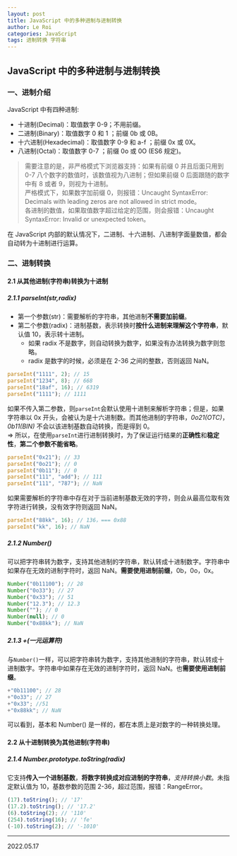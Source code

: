```yaml
---
layout: post
title: JavaScript 中的多种进制与进制转换
author: Le Roi
categories: JavaScript
tags: 进制转换 字符串
---
```


## JavaScript 中的多种进制与进制转换

### 一、进制介绍

JavaScript 中有四种进制:

- 十进制(Decimal)：取值数字 0-9；不用前缀。
- 二进制(Binary)：取值数字 0 和 1 ；前缀 0b 或 0B。
- 十六进制(Hexadecimal)：取值数字 0-9 和 a-f ；前缀 0x 或 0X。
- 八进制(Octal)：取值数字 0-7 ；前缀 0o 或 0O (ES6 规定)。

> 需要注意的是，非严格模式下浏览器支持：如果有前缀 0 并且后面只用到 0-7 八个数字的数值时，该数值视为八进制；但如果前缀 0 后面跟随的数字中有 8 或者 9，则视为十进制。  
> 严格模式下，如果数字加前缀 0，则报错：Uncaught SyntaxError: Decimals with leading zeros are not allowed in strict mode。  
> 各进制的数值，如果取值数字超过给定的范围，则会报错：Uncaught SyntaxError: Invalid or unexpected token。

在 JavaScript 内部的默认情况下，二进制、十六进制、八进制字面量数值，都会自动转为十进制进行运算。

### 二、进制转换

#### 2.1 从其他进制(字符串)转换为十进制

##### 2.1.1 parseInt(str,radix)

- 第一个参数(str)：需要解析的字符串，其他进制**不需要加前缀**。
- 第二个参数(radix)：进制基数，表示转换时**按什么进制来理解这个字符串**，默认值 10，表示转十进制。
  - 如果 radix 不是数字，则自动转换为数字，如果没有办法转换为数字则忽略。
  - radix 是数字的时候，必须是在 2-36 之间的整数，否则返回 NaN。

```javascript
parseInt("1111", 2); // 15
parseInt("1234", 8); // 668
parseInt("18af", 16); // 6319
parseInt("1111"); // 1111
```

如果不传入第二参数，则`parseInt`会默认使用十进制来解析字符串；但是，如果字符串以 0x 开头，会被认为是十六进制数。而其他进制的字符串，_0o21(OTC)_，_0b11(BIN)_ 不会以该进制基数自动转换，而是得到 0。  
=> 所以，在使用`parseInt`进行进制转换时，为了保证运行结果的**正确性**和**稳定性**，**第二个参数不能省略**。

```javascript
parseInt("0x21"); // 33
parseInt("0o21"); // 0
parseInt("0b11"); // 0
parseInt("111", "add"); // 111
parseInt("111", "787"); // NaN
```

如果需要解析的字符串中存在对于当前进制基数无效的字符，则会从最高位取有效字符进行转换，没有效字符则返回 NaN。

```javascript
parseInt("88kk", 16); // 136，=== 0x88
parseInt("kk", 16); // NaN
```

##### 2.1.2 Number()

可以把字符串转为数字，支持其他进制的字符串，默认转成十进制数字。字符串中如果存在无效的进制字符时，返回 NaN。**需要使用进制前缀**，0b，0o，0x。

```javascript
Number("0b11100"); // 28
Number("0o33"); // 27
Number("0x33"); // 51
Number("12.3"); // 12.3
Number(""); // 0
Number(null); // 0
Number("0x88kk"); // NaN
```

##### 2.1.3 +(一元运算符)

与`Number()`一样，可以把字符串转为数字，支持其他进制的字符串，默认转成十进制数字。字符串中如果存在无效的进制字符时，返回 NaN。也**需要使用进制前缀**。

```javascript
+"0b11100"; // 28
+"0o33"; // 27
+"0x33"; //51
+"0x88kk"; // NaN
```

可以看到，基本和 Number() 是一样的，都在本质上是对数字的一种转换处理。

#### 2.2 从十进制转换为其他进制(字符串)

##### 2.1.4 Number.prototype.toString(radix)

它支持**传入一个进制基数**，**将数字转换成对应进制的字符串**，_支持转换小数_。未指定默认值为 10，基数参数的范围 2-36，超过范围，报错：RangeError。

```javascript
(17).toString(); // '17'
(17.2).toString(); // '17.2'
(6).toString(2); // '110'
(254).toString(16); // 'fe'
(-10).toString(2); // '-1010'
```

---

2022.05.17
